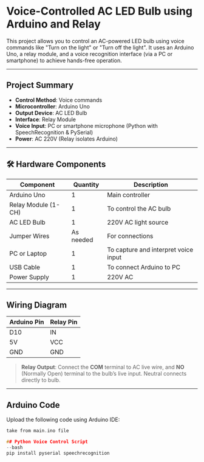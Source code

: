 # Voice-Controlled AC LED Bulb using Arduino and Relay

This project allows you to control an AC-powered LED bulb using voice commands like "Turn on the light" or "Turn off the light". It uses an Arduino Uno, a relay module, and a voice recognition interface (via a PC or smartphone) to achieve hands-free operation.

---

## Project Summary

- **Control Method**: Voice commands
- **Microcontroller**: Arduino Uno
- **Output Device**: AC LED Bulb
- **Interface**: Relay Module
- **Voice Input**: PC or smartphone microphone (Python with SpeechRecognition & PySerial)
- **Power**: AC 220V (Relay isolates Arduino)

---

## 🛠️ Hardware Components

| Component           | Quantity | Description                           |
|--------------------|----------|---------------------------------------|
| Arduino Uno        | 1        | Main controller                       |
| Relay Module (1-CH)| 1        | To control the AC bulb                |
| AC LED Bulb        | 1        | 220V AC light source                  |
| Jumper Wires       | As needed| For connections                       |
| PC or Laptop       | 1        | To capture and interpret voice input  |
| USB Cable          | 1        | To connect Arduino to PC              |
| Power Supply       | 1        | 220V AC                               |

---

## Wiring Diagram

| Arduino Pin | Relay Pin |
|-------------|-----------|
| D10         | IN        |
| 5V          | VCC       |
| GND         | GND       |

> **Relay Output**: Connect the **COM** terminal to AC live wire, and **NO** (Normally Open) terminal to the bulb’s live input. Neutral connects directly to bulb.

---

## Arduino Code

Upload the following code using Arduino IDE:

```cpp
take from main.ino file

## Python Voice Control Script
--bash
pip install pyserial speechrecognition
